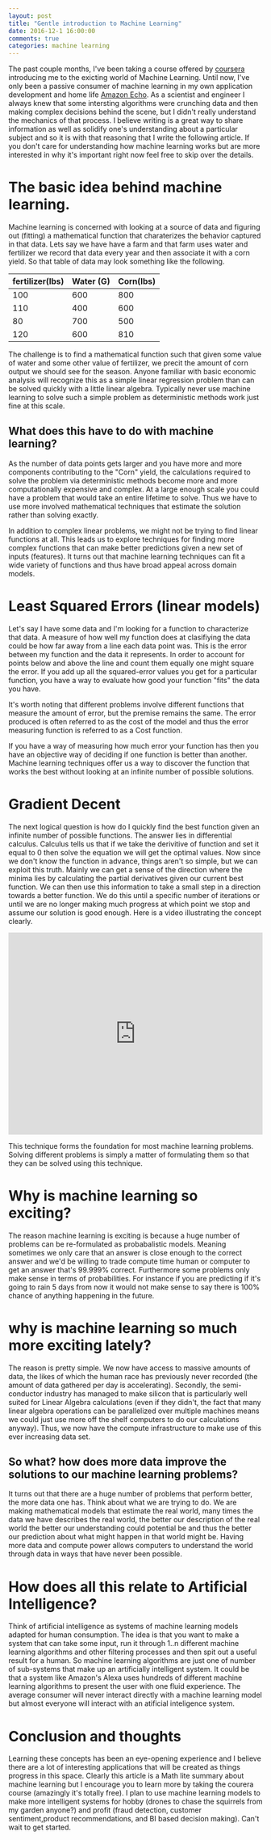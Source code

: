 ```yaml
---
layout: post
title: "Gentle introduction to Machine Learning"
date: 2016-12-1 16:00:00
comments: true
categories: machine learning
---
```


The past couple months, I've been taking a course offered by [coursera](https://www.coursera.org/learn/machine-learning) introducing me to the exicting world of Machine Learning.  Until now, I've only been a passive consumer of machine learning in my own application development and home life [Amazon Echo](https://www.amazon.com/gp/product/B00X4WHP5E).  As a scientist and engineer I always knew that some intersting algorithms were crunching data and then making complex decisions behind the scene, but I didn't really understand the mechanics of that process.  I believe writing is a great way to share information as well as solidify one's understanding about a particular subject and so it is with that reasoning that I write the following article.  If you don't care for understanding how machine learning works but are more interested in why it's important right now feel free to skip over the details.


# The basic idea behind machine learning.

Machine learning is concerned with looking at a source of data and figuring out (fitting) a mathematical function that charaterizes the behavior captured in that data.  Lets say we have have a farm and that farm uses water and fertilizer we record that data every year and then associate it with a corn yield.  So that table of data may look something like the following.

|fertilizer(lbs)|Water (G)  |Corn(lbs)  |
|---------------|-----------|-----------|
|100            |600        |800        |
|110            |400        |600        |
|80             |700        |500        |
|120            |600        |810        |

The challenge is to find a mathematical function such that given some value of water and some other value of fertilizer, we precit the amount of corn output we should see for the season.  Anyone familiar with basic economic analysis will recognize this as a simple linear regression problem than can be solved quickly with a little linear algebra.  Typically never use machine learning to solve such a simple problem as deterministic methods work just fine at this scale.  

## What does this have to do with machine learning?  

As the number of data points gets larger and you have more and more components contributing to the "Corn" yield, the calculations required to solve the problem via deterministic methods become more and more computationally expensive and complex.  At a large enough scale you could have a problem that would take an entire lifetime to solve.  Thus we have to use more involved mathematical techniques that estimate the solution rather than solving exactly.

In addition to complex linear problems, we might not be trying to find linear functions at all.  This leads us to explore techniques for finding more complex functions that can make better predictions given a new set of inputs (features).  It turns out that machine learning techniques can fit a wide variety of functions and thus have broad appeal across domain models.

# Least Squared Errors (linear models)

Let's say I have some data and I'm looking for a function to characterize that data.  A measure of how well my function does at clasifiying the data could be how far away from a line each data point was.  This is the error between my function and the data it represents.  In order to account for points below and above the line and count them equally one might square the error.  If you add up all the squared-error values you get for a particular function, you have a way to evaluate how good your function "fits" the data you have.

It's worth noting that different problems involve different functions that measure the amount of error, but the premise remains the same.  The error produced is often referred to as the cost of the model and thus the error measuring function is referred to as a Cost function.

If you have a way of measuring how much error your function has then you have an objective way of deciding if one function is better than another.  Machine learning techniques offer us a way to discover the function that works the best without looking at an infinite number of possible solutions.

# Gradient Decent

The next logical question is how do I quickly find the best function given an infinite number of possible functions.  The answer lies in differential calculus.  Calculus tells us that if we take the derivitive of function and set it equal to 0 then solve the equation we will get the optimal values.  Now since we don't know the function in advance, things aren't so simple, but we can exploit this truth. Mainly we can get a sense of the direction where the minima lies by calculating the partial derivatives given our current best function.  We can then use this information to take a small step in a direction towards a better function.  We do this until a specific number of iterations or until we are no longer making much progress at which point we stop and assume our solution is good enough.  Here is a video illustrating the concept clearly.

<iframe width="100%" height="400" src="https://www.youtube.com/embed/eikJboPQDT0" frameborder="0" allowfullscreen></iframe>

This technique forms the foundation for most machine learning problems. Solving different problems is simply a matter of formulating them so that they can be solved using this technique.


# Why is machine learning so exciting?

The reason machine learning is exciting is because a huge number of problems can be re-formulated as probabalistic models.  Meaning sometimes we only care that an answer is close enough to the correct answer and we'd be willing to trade compute time human or computer to get an answer that's 99.999% correct. Furthermore some problems only make sense in terms of probabilities.  For instance if you are predicting if it's going to rain 5 days from now it would not make sense to say there is 100% chance of anything happening in the future.

# why is machine learning so much more exciting lately?

The reason is pretty simple.  We now have access to massive amounts of data, the likes of which the human race has previously never recorded (the amount of data gathered per day is accelerating).  Secondly, the semi-conductor industry has managed to make silicon that is particularly well suited for Linear Algebra calculations (even if they didn't, the fact that many linear algebra operations can be parallelized over multiple machines means we could just use more off the shelf computers to do our calculations anyway).  Thus, we now have the compute infrastructure to make use of this ever increasing data set.  

## So what? how does more data improve the solutions to our machine learning problems?  

It turns out that there are a huge number of problems that perform better, the more data one has.  Think about what we are trying to do. We are making mathematical models that estimate the real world, many times the data we have describes the real world, the better our description of the real world the better our understanding could potential be and thus the better our prediction about what might happen in that world might be.  Having more data and compute power allows computers to understand the world through data in ways that have never been possible.

# How does all this relate to Artificial Intelligence?

Think of artificial intelligence as systems of machine learning models adapted for human consumption.  The idea is that you want to make a system that can take some input, run it through 1..n different machine learning algorithms and other filtering processes and then spit out a useful result for a human.  So machine learning algorithms are just one of number of sub-systems that make up an artificially intelligent system.  It could be that a system like Amazon's Alexa uses hundreds of different machine learning algorithms to present the user with one fluid experience. The average consumer will never interact directly with a machine learning model but almost everyone will interact with an atificial inteligence system.

# Conclusion and thoughts

Learning these concepts has been an eye-opening experience and I believe there are a lot of interesting applications that will be created as things progress in this space.  Clearly this article is a Math lite summary about machine learning but I encourage you to learn more by taking the courera course (amazingly it's totally free).  I plan to use machine learning models to make more intelligent systems for hobby (drones to chase the squirrels from my garden anyone?) and profit (fraud detection, customer sentiment,product recommendations, and BI based decision making). Can't wait to get started.
